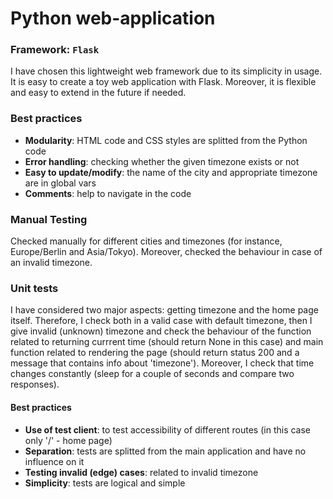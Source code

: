 # Python web-application

### Framework: `Flask`
I have chosen this lightweight web framework due to its simplicity
in usage. It is easy to create a toy web application with Flask.
Moreover, it is flexible and easy to extend in the future if needed.

### Best practices
* **Modularity**: HTML code and CSS styles are splitted from the Python code
* **Error handling**: checking whether the given timezone exists or not
* **Easy to update/modify**: the name of the city and appropriate timezone are in global vars
* **Comments**: help to navigate in the code


### Manual Testing
Checked manually for different cities and timezones (for instance,
Europe/Berlin and Asia/Tokyo). Moreover, checked the behaviour in case of an invalid
timezone.

### Unit tests
I have considered two major aspects: getting timezone and the home page itself.
Therefore, I check both in a valid case with default timezone, then I give
invalid (unknown) timezone and check the behaviour of the function related
to returning currrent time (should return None in this case) and main
function related to rendering the page (should return status 200 and a
message that contains info about 'timezone'). Moreover, I check that time
changes constantly (sleep for a couple of seconds and compare two responses).

#### Best practices
* **Use of test client**: to test accessibility of different routes (in this case
only '/' - home page)
* **Separation**: tests are splitted from the main application and have no influence
on it
* **Testing invalid (edge) cases**: related to invalid timezone
* **Simplicity**: tests are logical and simple

